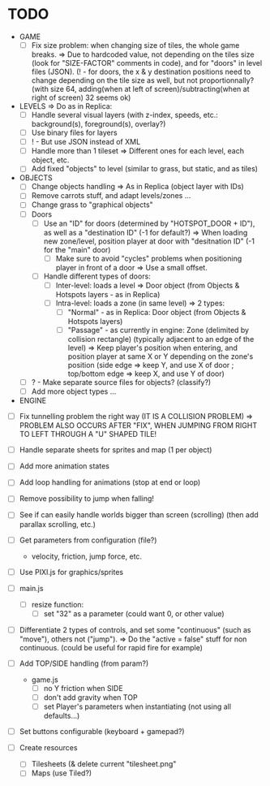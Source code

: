 # TODO

- GAME
  - [ ] Fix size problem: when changing size of tiles, the whole game breaks.
    => Due to hardcoded value, not depending on the tiles size (look for "SIZE-FACTOR" comments in code), and for "doors" in level files (JSON).
    (! - for doors, the x & y destination positions need to change depending on the tile size as well, but not proportionnally? (with size 64, adding(when at left of screen)/subtracting(when at right of screen) 32 seems ok)

- LEVELS
  => Do as in Replica:
  - [ ] Handle several visual layers (with z-index, speeds, etc.: background(s), foreground(s), overlay?)
  - [ ] Use binary files for layers
  - [ ] ! - But use JSON instead of XML
  - [ ] Handle more than 1 tileset
    => Different ones for each level, each object, etc.
  - [ ] Add fixed "objects" to level (similar to grass, but static, and as tiles)

- OBJECTS
  - [ ] Change objects handling
    => As in Replica (object layer with IDs)
  - [ ] Remove carrots stuff, and adapt levels/zones ...
  - [ ] Change grass to "graphical objects"
  - [ ] Doors
    - [ ] Use an "ID" for doors (determined by "HOTSPOT_DOOR + ID"), as well as a "destination ID" (-1 for default?)
      => When loading new zone/level, position player at door with "desitnation ID" (-1 for the "main" door)
      - [ ] Make sure to avoid "cycles" problems when positioning player in front of a door
        => Use a small offset.
    - [ ] Handle different types of doors:
      - [ ] Inter-level: loads a level
        => Door object (from Objects & Hotspots layers - as in Replica)
      - [ ] Intra-level: loads a zone (in same level)
        => 2 types:
          - [ ] "Normal" - as in Replica: Door object (from Objects & Hotspots layers)
          - [ ] "Passage" - as currently in engine: Zone (delimited by collision rectangle) (typically adjacent to an edge of the level)
            => Keep player's position when entering, and position player at same X or Y depending on the zone's position (side edge => keep Y, and use X of door ; top/bottom edge => keep X, and use Y of door)
  - [ ] ? - Make separate source files for objects? (classify?)
  - [ ] Add more object types ...

- ENGINE
- [ ] Fix tunnelling problem the right way (IT IS A COLLISION PROBLEM)
    => PROBLEM ALSO OCCURS AFTER "FIX", WHEN JUMPING FROM RIGHT TO LEFT THROUGH A "U" SHAPED TILE!
- [ ] Handle separate sheets for sprites and map (1 per object)
- [ ] Add more animation states
- [ ] Add loop handling for animations (stop at end or loop)
- [ ] Remove possibility to jump when falling!
- [ ] See if can easily handle worlds bigger than screen (scrolling)
    (then add parallax scrolling, etc.)
- [ ] Get parameters from configuration (file?)
    - velocity, friction, jump force, etc.
- [ ] Use PIXI.js for graphics/sprites
- [ ] main.js
    - [ ] resize function:
        - [ ] set "32" as a parameter (could want 0, or other value)
- [ ] Differentiate 2 types of controls, and set some "continuous" (such as "move"), others not ("jump").
    => Do the "active = false" stuff for non continuous.
    (could be useful for rapid fire for example)
- [ ] Add TOP/SIDE handling (from param?)
    - game.js
        - [ ] no Y friction when SIDE
        - [ ] don't add gravity when TOP
        - [ ] set Player's parameters when instantiating (not using all defaults...)
- [ ] Set buttons configurable (keyboard + gamepad?)

- [ ] Create resources
    - [ ] Tilesheets (& delete current "tilesheet.png"
    - [ ] Maps (use Tiled?)
